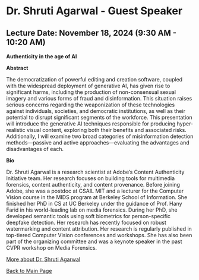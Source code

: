 # Dr. Shruti Agarwal - Guest Speaker

## Lecture Date: November 18, 2024 (9:30 AM - 10:20 AM)

**Authenticity in the age of AI**

**Abstract**

The democratization of powerful editing and creation software, coupled with the widespread deployment of generative AI, has given rise to significant harms, including the production of non-consensual sexual imagery and various forms of fraud and disinformation. This situation raises serious concerns regarding the weaponization of these technologies against individuals, societies, and democratic institutions, as well as their potential to disrupt significant segments of the workforce. This presentation will introduce the generative AI techniques responsible for producing hyper-realistic visual content, exploring both their benefits and associated risks. Additionally, I will examine two broad categories of misinformation detection methods—passive and active approaches—evaluating the advantages and disadvantages of each.

**Bio**

Dr. Shruti Agarwal is a research scientist at Adobe’s Content Authenticity Initiative team. Her research focuses on building tools for multimedia forensics, content authenticity, and content provenance. Before joining Adobe, she was a postdoc at CSAIL MIT and a lecturer for the Computer Vision course in the MIDS program at Berkeley School of Information. She finished her PhD in CS at UC Berkeley under the guidance of Prof. Hany Farid in his world-leading lab on media forensics. During her PhD, she developed semantic tools using soft biometrics for person-specific deepfake detection. Her research has recently focused on robust watermarking and content attribution. Her research is regularly published in top-tiered Computer Vision conferences and workshops. She has also been part of the organizing committee and was a keynote speaker in the past CVPR workshop on Media Forensics.

[More about Dr. Shruti Agarwal](https://research.adobe.com/person/shruti-agarwal/)

[Back to Main Page](README.md)
